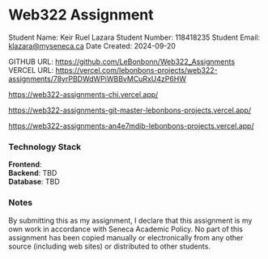 # Web322 Assignment

Student Name: Keir Ruel Lazara
Student Number:  118418235
Student Email:  klazara@myseneca.ca
Date Created:  2024-09-20

GITHUB URL: https://github.com/LeBonbonn/Web322_Assignments
VERCEL URL: https://vercel.com/lebonbons-projects/web322-assignments/78yrPBDWdWPiWBBvMCuRxU4zP6HW  

https://web322-assignments-chi.vercel.app/

https://web322-assignments-git-master-lebonbons-projects.vercel.app/

https://web322-assignments-an4e7mdib-lebonbons-projects.vercel.app/

### Technology Stack

**Frontend**:    
**Backend**: TBD  
**Database**: TBD  

### Notes

By submitting this as my assignment, I declare that this assignment is my own work in accordance with Seneca Academic Policy. No part of this assignment has been copied manually or electronically from any other source (including web sites) or distributed to other students.
